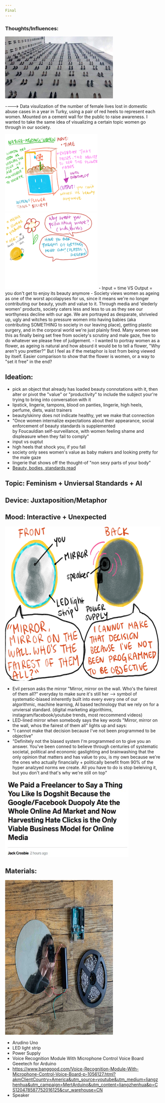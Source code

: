 ```yaml
---
Final
---
```


### Thoughts/Influences:

<img src = "/img/domestic-abuse.jpg" width = "350" height = "200">

----> Data visulization of the number of female lives lost in domestic abuse cases in a year in Turky, using a pair of red heels to represent each women. Mounted on a cement wall for the public to raise awareness. I wanted to take the same idea of visualizing a certain topic women go through in our society. 

<img src = "/img/final.JPG" width = '300' height = '250'>
<img src = "/img/final2.JPG" width = '300' height = '250'>
- Input = time VS Output = you don't get to enjoy its beauty anymore
- Society views women as ageing as one of the worst apcolapyses for us, since it means we're no longer contributing our 
beauty, youth and value to it. Through media and 'elederly women' products, society caters less and less to us as they 
see our worthyness decline with our age. We are portrayed as desparate, shriveled up, ugly and witches to pressure women
into having babies (aka contributing SOMETHING to society in our leaving place), getting plastic surgery, and in the corporal
world we're just plainly fired. Many women see this as finally being set free from society's scrutiny and male gaze, free to do whatever we please free of judgement. 
- I wanted to portray women as a flower, as ageing is natural and how absurd it would be to tell a flower, "Why aren't you prettier?" But I feel as if the metaphor is lost from being viewed by itself. Easier comparison to show that the flower is women, or a way to "set it free" in the end?


## Ideation:
 - pick an object that already has loaded beauty connotations with it, then alter or pivot the "value" or "productivity" to include the subject your're trying to bring into conversation with it
 - lipstick, lingerie, tampons, blood on panties, lingerie, high heels, perfume, diets, waist trainers
 - beauty/skinny does not indicate healthy, yet we make that connection
 - "Once	women	internalize	expectations	about	their	appearance,	social	enforcement of	beauty standards is	supplemented	
 by	Foucauldian	self-surveillance,	with	women	feeling	shame	and	displeasure	when	they	fail	to	comply"
 - input vs ouptut 
 - high heels that shock you, if you fall
 - society only sees women's value as baby makers and looking pretty for the male gaze
 - lingerie that shows off the thought-of "non sexy parts of your body" 
 - [Beauty, bodies, standards read](https://www.are.na/block/4034669)
 

 ## Topic: Feminism + Unviersal Standards + AI
## Device: Juxtaposition/Metaphor
## Mood: Interactive + Unexpected

 <img src= "/img/Objective Mirror.jpg" width="600" height="500" />
 
  - Evil person asks the mirror "Mirror, mirror on the wall. Who's the fairest of them all?" everyday to make sure it's still her --> symbol of systematic-biased inherently built into every every one of our algorithmic, machine learning, AI based technology that we rely on for a unviersal standard. (digital marketing algorithims, instagram/facebook/youtube trends, most reccommend videos)
 - LED-lined mirror when somebody says the key words "Mirror, mirror on the wall, whos the fairest of them all" lights up and says:
 - "I cannot make that decision because I've not been programmed to be objective"
 - "Definitely not the biased system I'm programmed on to give you an answer. You've been conned to believe through centuries of systematic societal, political and economic gaslighting and brainwashing that the only opinion that matters and has value to you, is my own because we're the ones who actually financially + politically benefit from 90% of the hyper analzyed norms we create. All you have to do is stop beleiving it, but you don't and that's why we're still on top"
 
<img src= "/img/lmao.JPG" width="400" height="250" />


## Materials:

<img src= "/img/LED strip.jpg" width="350" height="500" />

- Arudino Uno
- LED light strip
- Power Supply
- Voice Recognition Module With Microphone Control Voice Board Geeetech for Arduino
 - https://www.banggood.com/Voice-Recognition-Module-With-Microphone-Control-Voice-Board-p-1056127.html?akmClientCountry=America&utm_source=youtube&utm_medium=liangzhenhua&utm_campaign=MertArduino&utm_content=liangzhenhua&p=CS120478587752016125&cur_warehouse=CN
- Speaker





